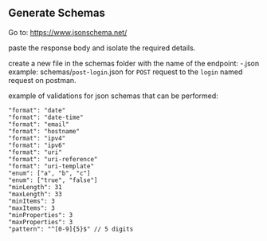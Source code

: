 ## Generate Schemas

Go to:
https://www.jsonschema.net/

paste the response body and isolate the required details.

create a new file in the schemas folder with the name of the endpoint:
<http request type>-<name given on postman>.json
example:
schemas/`post`-`login`.json for `POST` request to the `login` named request on postman.


example of validations for json schemas that can be performed:
```
"format": "date"
"format": "date-time"
"format": "email"
"format": "hostname"
"format": "ipv4"
"format": "ipv6"
"format": "uri"
"format": "uri-reference"
"format": "uri-template"
"enum": ["a", "b", "c"]
"enum": ["true", "false"]
"minLength": 31
"maxLength": 33
"minItems": 3
"maxItems": 3
"minProperties": 3
"maxProperties": 3
"pattern": "^[0-9]{5}$" // 5 digits
```


